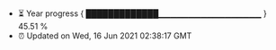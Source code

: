 - ⏳ Year progress { █████████████▁▁▁▁▁▁▁▁▁▁▁▁▁▁▁▁▁ } 45.51 %
- ⏰ Updated on Wed, 16 Jun 2021 02:38:17 GMT

